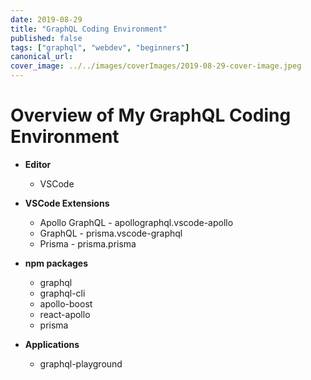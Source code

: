 ```yaml
---
date: 2019-08-29
title: "GraphQL Coding Environment"
published: false
tags: ["graphql", "webdev", "beginners"]
canonical_url:
cover_image: ../../images/coverImages/2019-08-29-cover-image.jpeg
---
```


# Overview of My GraphQL Coding Environment


- **Editor** 
    - VSCode
- **VSCode Extensions**
    - Apollo GraphQL - apollographql.vscode-apollo
    - GraphQL - prisma.vscode-graphql
    - Prisma - prisma.prisma
- **npm packages** 
    - graphql
    - graphql-cli
    - apollo-boost
    - react-apollo
    - prisma

- **Applications**
    - graphql-playground

## 